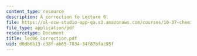 ```yaml
---
content_type: resource
description: A correction to Lecture 6.
file: https://ol-ocw-studio-app-qa.s3.amazonaws.com/courses/10-37-chemical-and-biological-reaction-engineering-spring-2007/d0db6b13c38fab65783434f87bfac95f_lec06_correction.pdf
file_type: application/pdf
resourcetype: Document
title: lec06_correction.pdf
uid: d0db6b13-c38f-ab65-7834-34f87bfac95f
---
```

